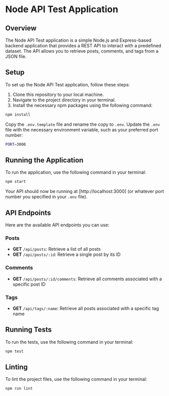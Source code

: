 # Node API Test Application

## Overview

The Node API Test application is a simple Node.js and Express-based backend application that provides a REST API to interact with a predefined dataset. The API allows you to retrieve posts, comments, and tags from a JSON file.

## Setup

To set up the Node API Test application, follow these steps:

1. Clone this repository to your local machine.
2. Navigate to the project directory in your terminal.
3. Install the necessary npm packages using the following command:

```sh
npm install
```

Copy the `.env.template` file and rename the copy to `.env`. Update the `.env` file with the necessary environment variable, such as your preferred port number:

```sh
PORT=3000
```

## Running the Application

To run the application, use the following command in your terminal:

```sh
npm start
```

Your API should now be running at [http://localhost:3000] (or whatever port number you specified in your `.env` file).

## API Endpoints

Here are the available API endpoints you can use:

### Posts

-   **GET** `/api/posts`: Retrieve a list of all posts
-   **GET** `/api/posts/:id`: Retrieve a single post by its ID

### Comments

-   **GET** `/api/posts/:id/comments`: Retrieve all comments associated with a specific post ID

### Tags

-   **GET** `/api/tags/:name`: Retrieve all posts associated with a specific tag name

## Running Tests

To run the tests, use the following command in your terminal:

```sh
npm test
```

## Linting

To lint the project files, use the following command in your terminal:

```sh
npm run lint
```
